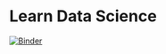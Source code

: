 # Learn Data Science
[![Binder](https://mybinder.org/badge_logo.svg)](https://mybinder.org/v2/gh/kingshark2099/ds/main)
